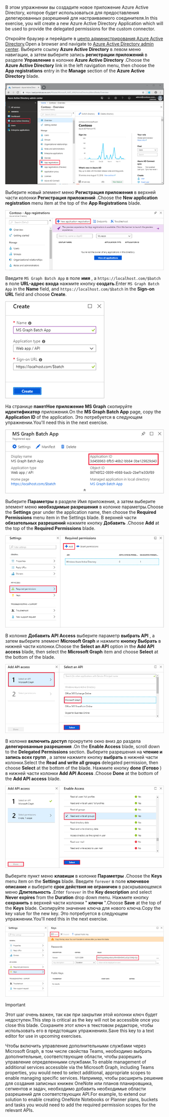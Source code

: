 <!-- markdownlint-disable MD002 MD041 -->

<span data-ttu-id="6b376-101">В этом упражнении вы создадите новое приложение Azure Active Directory, которое будет использоваться для предоставления делегированных разрешений для настраиваемого соединителя.</span><span class="sxs-lookup"><span data-stu-id="6b376-101">In this exercise, you will create a new Azure Active Directory Application which will be used to provide the delegated permissions for the custom connector.</span></span>

<span data-ttu-id="6b376-102">Откройте браузер и перейдите в [центр администрирования Azure Active Directory](https://aad.portal.azure.com).</span><span class="sxs-lookup"><span data-stu-id="6b376-102">Open a browser and navigate to [Azure Active Directory admin center](https://aad.portal.azure.com).</span></span> <span data-ttu-id="6b376-103">Выберите ссылку **Azure Active Directory** в левом меню навигации, а затем выберите запись **регистрации приложений** в разделе **Управление** в колонке **Azure Active Directory** .</span><span class="sxs-lookup"><span data-stu-id="6b376-103">Choose the **Azure Active Directory** link in the left navigation menu, then choose the **App registrations** entry in the **Manage** section of the **Azure Active Directory** blade.</span></span>

![Снимок колонки Azure Active Directory в центре администрирования Azure Active Directory](./images/app-reg1.png)

<span data-ttu-id="6b376-105">Выберите новый элемент меню **Регистрация приложения** в верхней части колонки **Регистрация приложений** .</span><span class="sxs-lookup"><span data-stu-id="6b376-105">Choose the **New application registration** menu item at the top of the **App Registrations** blade.</span></span>

![Снимок колонки "Регистрация приложений" в центре администрирования Azure Active Directory](./images/app-reg2.png)

<span data-ttu-id="6b376-107">Введите `MS Graph Batch App` в поле **имя** , а `https://localhost.com/$batch` в поле **URL-адрес входа** нажмите кнопку **создать**.</span><span class="sxs-lookup"><span data-stu-id="6b376-107">Enter `MS Graph Batch App` in the **Name** field, and `https://localhost.com/$batch` in the **Sign-on URL** field and choose **Create**.</span></span>

![Снимок экрана с формой создания для новой регистрации приложения в центре администрирования Azure Active Directory](./images/app-reg3.png)

<span data-ttu-id="6b376-109">На странице **пакетНое приложение MS Graph** скопируйте **идентификатор** приложения.</span><span class="sxs-lookup"><span data-stu-id="6b376-109">On the **MS Graph Batch App** page, copy the **Application ID** of the application.</span></span> <span data-ttu-id="6b376-110">Это потребуется в следующем упражнении.</span><span class="sxs-lookup"><span data-stu-id="6b376-110">You'll need this in the next exercise.</span></span>

![Снимок экрана со страницей "зарегистрированное приложение"](./images/app-reg4.png)

<span data-ttu-id="6b376-112">Выберите **Параметры** в разделе Имя приложения, а затем выберите элемент меню **необходимые разрешения** в колонке параметры.</span><span class="sxs-lookup"><span data-stu-id="6b376-112">Choose the **Settings** gear under the application name, then choose the **Required Permissions** menu item in the Settings blade.</span></span> <span data-ttu-id="6b376-113">В верхней части **обязательных разрешений** нажмите кнопку **Добавить** .</span><span class="sxs-lookup"><span data-stu-id="6b376-113">Choose **Add** at the top of the **Required Permissions** blade.</span></span>

![Снимок экрана, на котором находится требуемая колонка разрешений](./images/app-perms1.png)

<span data-ttu-id="6b376-115">В колонке **Добавить API Access** выберите параметр **выбрать API** , а затем выберите элемент **Microsoft Graph** и нажмите **кнопку Выбрать** в нижней части колонки.</span><span class="sxs-lookup"><span data-stu-id="6b376-115">Choose the **Select an API** option in the **Add API access** blade, then select the **Microsoft Graph** item and choose **Select** at the bottom of the blade.</span></span>

![Снимок экрана "Выбор элемента API"](./images/app-perms2.png)

<span data-ttu-id="6b376-117">В колонке **включить доступ** прокрутите окно вниз до раздела **делегированные разрешения** .</span><span class="sxs-lookup"><span data-stu-id="6b376-117">On the **Enable Access** blade, scroll down to the **Delegated Permissions** section.</span></span> <span data-ttu-id="6b376-118">Выберите разрешения на **чтение и запись всех групп** , а затем нажмите кнопку **выбрать** в нижней части колонки.</span><span class="sxs-lookup"><span data-stu-id="6b376-118">Select the **Read and write all groups** delegated permission, then choose **Select** at the bottom of the blade.</span></span> <span data-ttu-id="6b376-119">Нажмите кнопку **done (Готово** ) в нижней части колонки **Add API Access** .</span><span class="sxs-lookup"><span data-stu-id="6b376-119">Choose **Done** at the bottom of the **Add API access** blade.</span></span>

 ![Снимок экрана, на котором разРешите доступ](./images/app-perms3.png)

<span data-ttu-id="6b376-121">Выберите пункт меню **клавиши** в колонке **Параметры** .</span><span class="sxs-lookup"><span data-stu-id="6b376-121">Choose the **Keys** menu item on the **Settings** blade.</span></span> <span data-ttu-id="6b376-122">Введите `forever` в поле **ключевое описание** и выберите **срок действия не ограничен** в раскрывающемся меню **Длительность** .</span><span class="sxs-lookup"><span data-stu-id="6b376-122">Enter `forever` in the **Key description** and select **Never expires** from the **Duration** drop down menu.</span></span> <span data-ttu-id="6b376-123">Нажмите кнопку **сохранить** в верхней части колонки " **ключи** ".</span><span class="sxs-lookup"><span data-stu-id="6b376-123">Choose **Save** at the top of the **Keys** blade.</span></span> <span data-ttu-id="6b376-124">Скопируйте значение ключа для нового ключа.</span><span class="sxs-lookup"><span data-stu-id="6b376-124">Copy the key value for the new key.</span></span> <span data-ttu-id="6b376-125">Это потребуется в следующем упражнении.</span><span class="sxs-lookup"><span data-stu-id="6b376-125">You'll need this in the next exercise.</span></span>

![Снимок колонки "клавиши"](./images/app-key1.png)

> [!IMPORTANT]
> <span data-ttu-id="6b376-127">Этот шаг очень важен, так как при закрытии этой колонки ключ будет недоступен.</span><span class="sxs-lookup"><span data-stu-id="6b376-127">This step is critical as the key will not be accessible once you close this blade.</span></span> <span data-ttu-id="6b376-128">Сохраните этот ключ в текстовом редакторе, чтобы использовать его в предстоящих упражнениях.</span><span class="sxs-lookup"><span data-stu-id="6b376-128">Save this key to a text editor for use in upcoming exercises.</span></span>

<span data-ttu-id="6b376-129">Чтобы включить управление дополнительными службами через Microsoft Graph, в том числе свойства Teams, необходимо выбрать дополнительные, соответствующие области, чтобы разрешить управление определенными службами.</span><span class="sxs-lookup"><span data-stu-id="6b376-129">To enable management of additional services accessible via the Microsoft Graph, including Teams properties, you would need to select additional, appropriate scopes to enable managing specific services.</span></span> <span data-ttu-id="6b376-130">Например, чтобы расширить решение для создания записных книжек OneNote или планов планировщика, сегментов и задач, необходимо добавить необходимые области разрешений для соответствующих API.</span><span class="sxs-lookup"><span data-stu-id="6b376-130">For example, to extend our solution to enable creating OneNote Notebooks or Planner plans, buckets and tasks you would need to add the required permission scopes for the relevant APIs.</span></span>